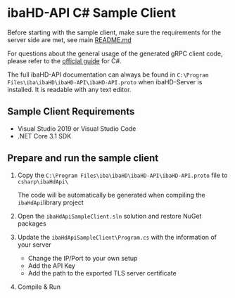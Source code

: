 # ibaHD-API C# Sample Client

Before starting with the sample client, make sure the requirements for the server side are met, see main [README.md](../README.md) 

For questions about the general usage of the generated gRPC client code, please refer to the [official guide](https://grpc.io/docs/languages/csharp/) for C#.

The full ibaHD-API documentation can always be found in `C:\Program Files\iba\ibaHD\ibaHD-API\ibaHD-API.proto` when ibaHD-Server is installed. It is readable with any text editor.

## Sample Client Requirements

- Visual Studio 2019 or Visual Studio Code
- .NET Core 3.1 SDK

## Prepare and run the sample client

1. Copy the `C:\Program Files\iba\ibaHD\ibaHD-API\ibaHD-API.proto` file to `csharp\ibaHdApi\`

   The code will be automatically be generated when compiling the `ibaHdApi`library project

2. Open the `ibaHdApiSampleClient.sln` solution and restore NuGet packages
   
3. Update the `ibaHdApiSampleClient\Program.cs` with the information of your server

   - Change the IP/Port to your own setup
   - Add the API Key
   - Add the path to the exported TLS server certificate

  4. Compile & Run
